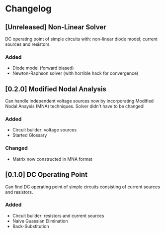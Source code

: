 # Changelog

## [Unreleased] Non-Linear Solver
DC operating point of simple circuits with: non-linear diode model; current 
sources and resistors.

### Added
- Diode model (forward biased)
- Newton-Raphson solver (with horrible hack for convergence)


## [0.2.0] Modified Nodal Analysis
Can handle independent voltage sources now by incorporating Modified Nodal
Anaysis (MNA) techniques. Solver didn't have to be changed!

### Added 
- Circuit builder: voltage sources
- Started Glossary

### Changed
- Matrix now constructed in MNA format


## [0.1.0] DC Operating Point
Can find DC operating point of simple circuits consisting of current sources and
resistors.

### Added 
- Circuit builder: resistors and current sources
- Naive Guassian Elimination
- Back-Substitution

